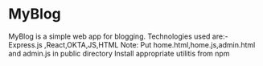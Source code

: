 # MyBlog
MyBlog is a simple web app for blogging.
Technologies used are:- Express.js ,React,OKTA,JS,HTML
Note: Put home.html,home.js,admin.html and admin.js in public directory 
Install appropriate utilitis from npm

